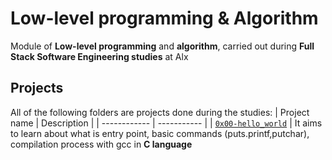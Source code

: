 # Low-level programming & Algorithm
Module of **Low-level programming** and **algorithm**, carried out during **Full Stack Software Engineering studies** at Alx


## Projects
All of the following folders are projects done during the studies:
| Project name | Description |
| ------------ | ----------- |
| [`0x00-hello_world`](https://github.com/luischaparroc/holbertonschool-low_level_programming/tree/master/0x00-hello_world) | It aims to learn about what is entry point, basic commands (puts.printf,putchar), compilation process with gcc in **C language**
